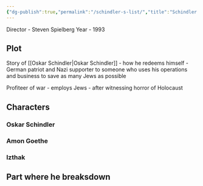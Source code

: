 ```yaml
---
{"dg-publish":true,"permalink":"/schindler-s-list/","title":"Schindler's List","tags":["movies","english"],"created":"","updated":""}
---
```



Director - Steven Spielberg
Year - 1993

## Plot

Story of [[Oskar Schindler\|Oskar Schindler]] - how he redeems himself - German patriot and Nazi supporter to someone who uses his operations and business to save as many Jews as possible

Profiteer of war - employs Jews - after witnessing horror of Holocaust 

## Characters
### Oskar Schindler 
### Amon Goethe
### Izthak 

## Part where he breaksdown


